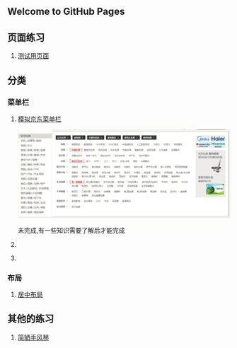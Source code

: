 ## Welcome to GitHub Pages


## 页面练习

1. [测试用页面](https://shanyuhai123.github.io/pagesPractice/test/hello.html)

 ## 分类

### 菜单栏

1. [模拟京东菜单栏](https://shanyuhai123.github.io/pagesPractice/MenuBar/jingdong.html)

   ![京东](images/MenuBar/京东.png)

   未完成,有一些知识需要了解后才能完成

2. ​

3. ​

### 布局

1. [居中布局](https://shanyuhai123.github.io/pagesPractice/Others/center.html)

## 其他的练习

1. [简陋手风琴](https://shanyuhai123.github.io/pagesPractice/Others/accordion.html)

